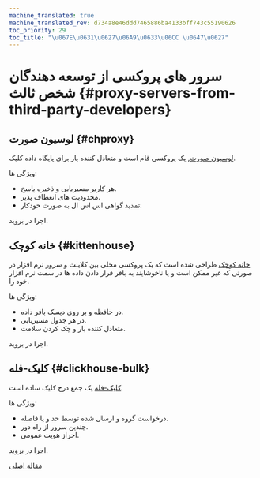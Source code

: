 ```yaml
---
machine_translated: true
machine_translated_rev: d734a8e46ddd7465886ba4133bff743c55190626
toc_priority: 29
toc_title: "\u067E\u0631\u0627\u06A9\u0633\u06CC \u0647\u0627"
---
```


# سرور های پروکسی از توسعه دهندگان شخص ثالث {#proxy-servers-from-third-party-developers}

## لوسیون صورت {#chproxy}

[لوسیون صورت](https://github.com/Vertamedia/chproxy), یک پروکسی قام است و متعادل کننده بار برای پایگاه داده کلیک.

ویژگی ها:

-   هر کاربر مسیریابی و ذخیره پاسخ.
-   محدودیت های انعطاف پذیر.
-   تمدید گواهی اس اس ال به صورت خودکار.

اجرا در بروید.

## خانه کوچک {#kittenhouse}

[خانه کوچک](https://github.com/VKCOM/kittenhouse) طراحی شده است که یک پروکسی محلی بین کلاینت و سرور نرم افزار در صورتی که غیر ممکن است و یا ناخوشایند به بافر قرار دادن داده ها در سمت نرم افزار خود را.

ویژگی ها:

-   در حافظه و بر روی دیسک بافر داده.
-   در هر جدول مسیریابی.
-   متعادل کننده بار و چک کردن سلامت.

اجرا در بروید.

## کلیک-فله {#clickhouse-bulk}

[کلیک-فله](https://github.com/nikepan/clickhouse-bulk) یک جمع درج کلیک ساده است.

ویژگی ها:

-   درخواست گروه و ارسال شده توسط حد و یا فاصله.
-   چندین سرور از راه دور.
-   احراز هویت عمومی.

اجرا در بروید.

[مقاله اصلی](https://clickhouse.tech/docs/en/interfaces/third-party/proxy/) <!--hide-->
